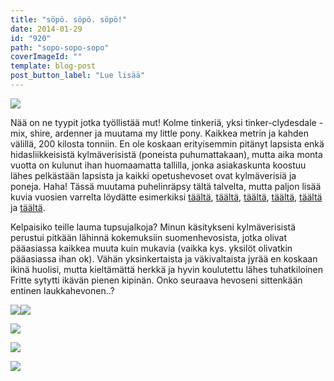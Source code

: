 ```yaml
---
title: "söpö. söpö. söpö!"
date: 2014-01-29
id: "920"
path: "sopo-sopo-sopo"
coverImageId: ""
template: blog-post
post_button_label: "Lue lisää"
---
```


[![](/images/IMG_2565.jpg)](http://2.bp.blogspot.com/-cu7hRUbP2vY/UulO12IEtiI/AAAAAAAAH38/xVDQCSZW1oY/s1600/IMG_2565.jpg)

Nää on ne tyypit jotka työllistää mut! Kolme tinkeriä, yksi tinker-clydesdale -mix, shire, ardenner ja muutama my little pony. Kaikkea metrin ja kahden välillä, 200 kilosta tonniin. En ole koskaan erityisemmin pitänyt lapsista enkä hidasliikkeisistä kylmäverisistä (poneista puhumattakaan), mutta aika monta vuotta on kulunut ihan huomaamatta tallilla, jonka asiakaskunta koostuu lähes pelkästään lapsista ja kaikki opetushevoset ovat kylmäverisiä ja poneja. Haha! Tässä muutama puhelinräpsy tältä talvelta, mutta paljon lisää kuvia vuosien varrelta löydätte esimerkiksi [täältä](http://maisaw.otukset.fi/kuvat/2012/Tupsujalat/), [täältä](http://maisaw.otukset.fi/kuvat/2010/Hevoset+ja+tallit/Lena+ja+Billy/), [täältä](http://maisaw.otukset.fi/kuvat/2013/20.6.+Tupsujalat/), [täältä](http://maisaw.otukset.fi/kuvat/2013/12.6.+Tupsujalat/), [täältä](http://maisaw.otukset.fi/kuvat/2012/Arclid+Scottish+Lad/) ja [täältä](http://maisaw.otukset.fi/kuvat/2012/13.7.2012+Fritte/).

Kelpaisiko teille lauma tupsujalkoja? Minun käsitykseni kylmäverisistä perustui pitkään lähinnä kokemuksiin suomenhevosista, jotka olivat pääasiassa kaikkea muuta kuin mukavia (vaikka kys. yksilöt olivatkin pääasiassa ihan ok). Vähän yksinkertaista ja väkivaltaista jyrää en koskaan ikinä huolisi, mutta kieltämättä herkkä ja hyvin koulutettu lähes tuhatkiloinen Fritte sytytti ikävän pienen kipinän. Onko seuraava hevoseni sittenkään entinen laukkahevonen..?

[![](/images/IMG_2753_.jpg)](http://1.bp.blogspot.com/-4C9_UowEYBU/UulVdICDc_I/AAAAAAAAH4s/pB7-ZuD4Ncg/s1600/IMG_2753_.jpg)[![](/images/IMG_2745.jpg)](http://2.bp.blogspot.com/-Y4OvFB4DYMo/UulO2kZR5wI/AAAAAAAAH4I/_ou-584cKbU/s1600/IMG_2745.jpg)

[![](/images/IMG_2535.jpg)](http://2.bp.blogspot.com/-jpLzabdpb3s/UulO0Lfc2mI/AAAAAAAAH3s/fg6svjnQc40/s1600/IMG_2535.jpg)

[![](/images/IMG_2534.jpg)](http://2.bp.blogspot.com/-dpIiOw4qVUs/UulO0ALRjjI/AAAAAAAAH3k/2cNFUalUjbQ/s1600/IMG_2534.jpg)

[![](/images/IMG_2515.jpg)](http://3.bp.blogspot.com/-gM5KD3qYvOs/UulOzb_kC4I/AAAAAAAAH3g/DpI0f6lpxWY/s1600/IMG_2515.jpg)
